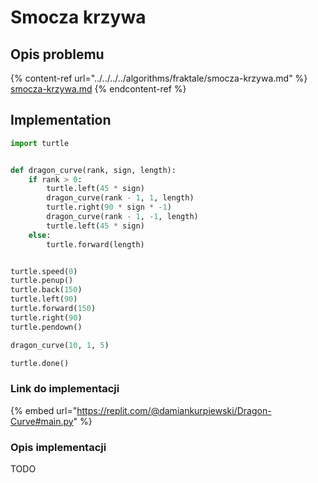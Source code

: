# Smocza krzywa

## Opis problemu

{% content-ref url="../../../../algorithms/fraktale/smocza-krzywa.md" %}
[smocza-krzywa.md](../../../../algorithms/fraktale/smocza-krzywa.md)
{% endcontent-ref %}

## Implementation

```python
import turtle


def dragon_curve(rank, sign, length):
    if rank > 0:
        turtle.left(45 * sign)
        dragon_curve(rank - 1, 1, length)
        turtle.right(90 * sign * -1)
        dragon_curve(rank - 1, -1, length)
        turtle.left(45 * sign)
    else:
        turtle.forward(length)


turtle.speed(0)
turtle.penup()
turtle.back(150)
turtle.left(90)
turtle.forward(150)
turtle.right(90)
turtle.pendown()

dragon_curve(10, 1, 5)

turtle.done()
```

### Link do implementacji

{% embed url="https://replit.com/@damiankurpiewski/Dragon-Curve#main.py" %}

### Opis implementacji

TODO
